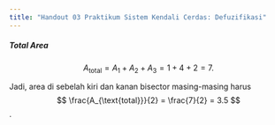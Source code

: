 ```yaml
---
title: "Handout 03 Praktikum Sistem Kendali Cerdas: Defuzifikasi"
---
```


##### **Total Area**

$$
A_{\text{total}} = A_1 + A_2 + A_3 = 1 + 4 + 2 = 7.
$$

Jadi, area di sebelah kiri dan kanan bisector masing-masing harus $$ \frac{A_{\text{total}}}{2} = \frac{7}{2} = 3.5 $$.